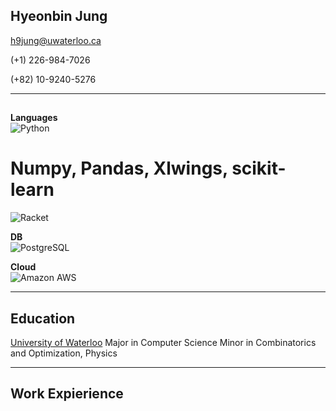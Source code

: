 

## Hyeonbin Jung
h9jung@uwaterloo.ca

(+1) 226-984-7026

(+82) 10-9240-5276

---

##

**Languages**  
![Python](https://img.shields.io/badge/Python-3776AB?style=for-the-badge&logo=python&logoColor=white)

# Numpy, Pandas, Xlwings, scikit-learn

![Racket](https://img.shields.io/badge/Java-007396?style=for-the-badge&logo=java&logoColor=white)

**DB**  
![PostgreSQL](https://img.shields.io/badge/MySQL-005C84?style=for-the-badge&logo=mysql&logoColor=white)

**Cloud**  
![Amazon AWS](https://img.shields.io/badge/Amazon%20AWS-232F3E?style=for-the-badge&logo=amazonaws&logoColor=white)

---

## Education
[University of Waterloo](https://cs.uwaterloo.ca)
Major in Computer Science
Minor in Combinatorics and Optimization, Physics 

---

## Work Expierience
